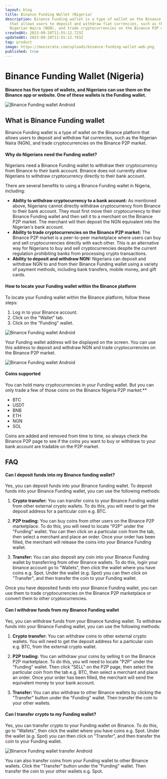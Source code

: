 ```yaml
---
layout: blog
title: Binance Funding Wallet (Nigeria)
description: Binance Funding wallet is a type of wallet on the Binance platform
  that allows users to deposit and withdraw fiat currencies, such as the
  Nigerian Naira (NGN), and trade cryptocurrencies on the Binance P2P market.
createdAt: 2023-09-20T11:55:12.723Z
updatedAt: 2023-09-20T11:55:12.793Z
tag: product
image: https://monierate.com/uploads/binance-funding-wallet-web.png
published: true
---
```

# Binance Funding Wallet (Nigeria)
**Binance has five types of wallets, and Nigerians can use them on the Binance app or website. One of these wallets is the Funding wallet.**

![Binance Funding wallet Android](https://monierate.com/uploads/binance-funding-wallet-web.png)

## What is Binance Funding wallet
Binance Funding wallet is a type of wallet on the Binance platform that allows users to deposit and withdraw fiat currencies, such as the Nigerian Naira (NGN), and trade cryptocurrencies on the Binance P2P market.

#### Why do Nigerians need the Funding wallet?
Nigerians need a Binance Funding wallet to withdraw their cryptocurrency from Binance to their bank account. Binance does not currently allow Nigerians to withdraw cryptocurrency directly to their bank account.

There are several benefits to using a Binance Funding wallet in Nigeria, including:

-   **Ability to withdraw cryptocurrency to a bank account:**  As mentioned above, Nigerians cannot directly withdraw cryptocurrency from Binance to their bank account. They must first move their cryptocurrency to their Binance Funding wallet and then sell it to a merchant on the Binance P2P market. The merchant will then deposit the NGN equivalent into the Nigerian's bank account.
-   **Ability to trade cryptocurrencies on the Binance P2P market:**  The Binance P2P market is a peer-to-peer marketplace where users can buy and sell cryptocurrencies directly with each other. This is an alternative way for Nigerians to buy and sell cryptocurrencies despite the current regulation prohibiting banks from processing crypto transactions.
-   **Ability to deposit and withdraw NGN:**  Nigerians can deposit and withdraw NGN to and from their Binance Funding wallet using a variety of payment methods, including bank transfers, mobile money, and gift cards.

#### How to locate your Funding wallet within the Binance platform
To locate your Funding wallet within the Binance platform, follow these steps:

1.  Log in to your Binance account.
2.  Click on the "Wallet" tab.
3.  Click on the "Funding" wallet.

![Binance Funding wallet Android](https://monierate.com/uploads/binance-funding-wallet.jpg)

Your Funding wallet address will be displayed on the screen. You can use this address to deposit and withdraw NGN and trade cryptocurrencies on the Binance P2P market.

![Binance Funding wallet Android](https://monierate.com/uploads/binance-p2p-android.jpg)

#### Coins supported
You can hold many cryptocurrencies in your Funding wallet. But you can only trade a few of those coins on the Binance Nigeria P2P market:**

-   BTC
-   USDT
-   BNB
-   ETH
-   NGN
-   SOL

Coins are added and removed from time to time, so always check the Binance P2P page to see if the coins you want to buy or withdraw to your bank account are tradable on the P2P market.

## FAQ 

#### Can I deposit funds into my Binance funding wallet?
Yes, you can deposit funds into your Binance funding wallet. To deposit funds into your Binance Funding wallet, you can use the following methods:

1.  **Crypto transfer:** You can transfer coins to your Binance Funding wallet from other external crypto wallets. To do this, you will need to get the deposit address for a particular coin e.g. BTC.
    
2.  **P2P trading:** You can buy coins from other users on the Binance P2P marketplace. To do this, you will need to locate "P2P" under the "Funding" wallet. You can then click on a particular coin from the tab, then select a merchant and place an order. Once your order has been filled, the merchant will release the coins into your Binance Funding wallet.
    
3.  **Transfer:** You can also deposit any coin into your Binance Funding wallet by transferring from other Binance wallets. To do this, login your binance account go to "Wallets", then click the wallet where you have coins e.g. Spot. Under the wallet (e.g. Spot) you can then click on "Transfer", and then transfer the coin to your Funding wallet.

Once you have deposited funds into your Binance Funding wallet, you can use them to trade cryptocurrencies on the Binance P2P marketplace or convert them to other cryptocurrencies.

#### Can I withdraw funds from my Binance Funding wallet
Yes, you can withdraw funds from your Binance funding wallet. To withdraw funds into your Binance Funding wallet, you can use the following methods:

1.  **Crypto transfer:** You can withdraw coins to other external crypto wallets. You will need to get the deposit address for a particular coin e.g. BTC, from the external crypto wallet.
    
2.  **P2P trading:** You can withdraw your coins by selling it on the Binance P2P marketplace. To do this, you will need to locate "P2P" under the "Funding" wallet. Then click "SELL" on the P2P page, then select the particular coin from the tab e.g. BTC, then select a merchant and place an order. Once your order has been filled, the merchant will send the equivalent money to your bank account.
    
3.  **Transfer:** You can also withdraw to other Binance wallets by clicking the "Transfer" button under the "Funding" wallet. Then transfer the coin to your other wallets.

#### Can I transfer crypto to my Funding wallet?
Yes, you can transfer crypto to your Funding wallet on Binance. To do this, go to "Wallets", then click the wallet where you have coins e.g. Spot. Under the wallet (e.g. Spot) you can then click on "Transfer", and then transfer the coin to your Funding wallet.

![Binance Funding wallet transfer Android](https://monierate.com/uploads/binance-transfer-android-btc.jpg)

You can also transfer coins from your Funding wallet to other Binance wallets. Click the "Transfer" button under the "Funding" wallet. Then transfer the coin to your other wallets e.g. Spot.

